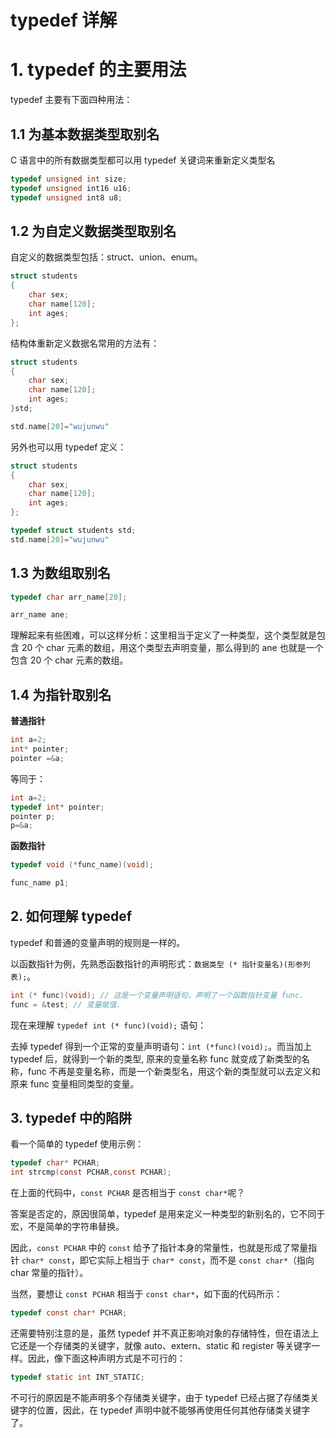 # typedef 详解

# 1. typedef 的主要用法

typedef 主要有下面四种用法：

## 1.1 为基本数据类型取别名

C 语言中的所有数据类型都可以用 typedef 关键词来重新定义类型名

```c
typedef unsigned int size;
typedef unsigned int16 u16;
typedef unsigned int8 u8;
```

## 1.2 为自定义数据类型取别名

自定义的数据类型包括：struct、union、enum。

```c
struct students
{
    char sex;
    char name[120];
    int ages;
};
```

结构体重新定义数据名常用的方法有：

```c
struct students
{
    char sex;
    char name[120];
    int ages;
}std;

std.name[20]="wujunwu"
```

另外也可以用 typedef 定义：

```c
struct students
{
    char sex;
    char name[120];
    int ages;
};

typedef struct students std;
std.name[20]="wujunwu"
```

## 1.3 为数组取别名

```c
typedef char arr_name[20];

arr_name ane;
```

理解起来有些困难，可以这样分析：这里相当于定义了一种类型，这个类型就是包含 20 个 char 元素的数组，用这个类型去声明变量，那么得到的 ane 也就是一个包含 20 个 char 元素的数组。

## 1.4 为指针取别名

**普通指针**

```c
int a=2;
int* pointer;
pointer =&a;
```

等同于：

```c
int a=2;
typedef int* pointer;
pointer p;
p=&a;
```

**函数指针**

```c
typedef void (*func_name)(void);

func_name p1;
```

## 2. 如何理解 typedef

typedef 和普通的变量声明的规则是一样的。

以函数指针为例，先熟悉函数指针的声明形式：`数据类型 (* 指针变量名)(形参列表);`。

```c
int (* func)(void); // 这是一个变量声明语句，声明了一个函数指针变量 func.
func = &test; // 变量赋值.
```

现在来理解 `typedef int (* func)(void);` 语句：

去掉 typedef 得到一个正常的变量声明语句：`int (*func)(void);`。而当加上 typedef 后，就得到一个新的类型, 原来的变量名称 func 就变成了新类型的名称，func 不再是变量名称，而是一个新类型名，用这个新的类型就可以去定义和原来 func 变量相同类型的变量。

## 3. typedef 中的陷阱

看一个简单的 typedef 使用示例：

```c
typedef char* PCHAR;
int strcmp(const PCHAR,const PCHAR);
```

在上面的代码中，`const PCHAR` 是否相当于 `const char*`呢？

答案是否定的，原因很简单，typedef 是用来定义一种类型的新别名的，它不同于宏，不是简单的字符串替换。

因此，`const PCHAR` 中的 `const` 给予了指针本身的常量性，也就是形成了常量指针 `char* const`，即它实际上相当于 `char* const`，而不是 `const char*`（指向 char 常量的指针）。

当然，要想让 `const PCHAR` 相当于 `const char*`，如下面的代码所示：

```c
typedef const char* PCHAR;
```

还需要特别注意的是，虽然 typedef 并不真正影响对象的存储特性，但在语法上它还是一个存储类的关键字，就像 auto、extern、static 和 register 等关键字一样。因此，像下面这种声明方式是不可行的：

```c
typedef static int INT_STATIC;
```

不可行的原因是不能声明多个存储类关键字，由于 typedef 已经占据了存储类关键字的位置，因此，在 typedef 声明中就不能够再使用任何其他存储类关键字了。
